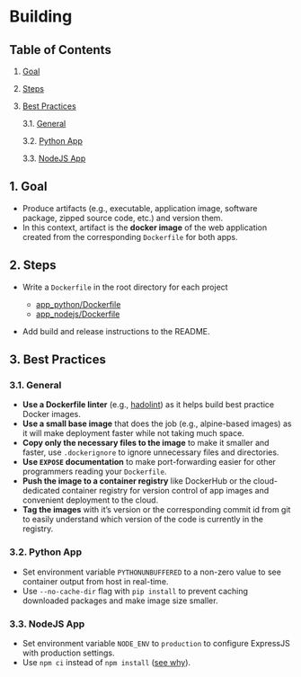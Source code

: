 # Building

## Table of Contents

1. [Goal](#1-Goal)

2. [Steps](#2-Steps)

3. [Best Practices](#3-Best-Practices)

   3.1. [General](#31-General)

   3.2. [Python App](#32-Python-App)

   3.3. [NodeJS App](#33-NodeJS-App)

## 1. Goal

- Produce artifacts (e.g., executable, application image, software package, zipped source code, etc.) and version them.
- In this context, artifact is the **docker image** of the web application created from the corresponding `Dockerfile` for both apps.

## 2. Steps

- Write a `Dockerfile`  in the root directory for each project
  - [app_python/Dockerfile](../app_python/Dockerfile)
  - [app_nodejs/Dockerfile](../app_nodejs/Dockerfile)

- Add build and release instructions to the README.

## 3. Best Practices

### 3.1. General

- **Use a Dockerfile linter** (e.g., [hadolint](https://github.com/hadolint/hadolint)) as it helps build best practice Docker images.
- **Use a small base image** that does the job (e.g., alpine-based images) as it will make deployment faster while not taking much space.
- **Copy only the necessary files to the image** to make it smaller and faster, use `.dockerignore` to ignore unnecessary files and directories.
- **Use `EXPOSE` documentation** to make port-forwarding easier for other programmers reading your `Dockerfile`.
- **Push the image to a container registry** like DockerHub or the cloud-dedicated container registry for version control of app images and convenient deployment to the cloud.
- **Tag the images** with it’s version or the corresponding commit id from git to easily understand which version of the code is currently in the registry.

### 3.2. Python App

- Set environment variable `PYTHONUNBUFFERED` to a non-zero value to see container output from host in real-time.
- Use `--no-cache-dir` flag with `pip install` to prevent caching downloaded packages and make image size smaller.

### 3.3. NodeJS App

- Set environment variable `NODE_ENV` to `production` to configure ExpressJS with production settings.
- Use `npm ci` instead of `npm install` ([see why](https://docs.npmjs.com/cli/v8/commands/npm-ci)).
